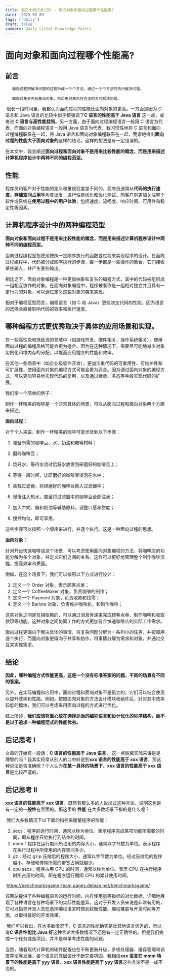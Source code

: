 ```yaml
---
title: 每日小知识点(四) - 面向对象和面向过程哪个性能高?
date: '2023-05-09'
tags: ['daily']
draft: false
summary: Daily Littel Knowledge Points
---
```


# 面向对象和面向过程哪个性能高?

## 前言

       面向过程把解决问题的过程拆成一个个方法，通过一个个方法的执行解决问题。

       面向对象会先抽象出对象，然后用对象执行方法的方式解决问题。

​ 很长一段时间里，我都认为面向过程的性能比面向对象的更高。一方面是因为 C 语言和 Java 语言的比较中似乎都强调了**C 语言的性能高于 Java 语言** 这一点，或者说 **C 语言与高性能挂钩**。另一方面，由于面向过程编程语言一般用 C 语言为代表，而面向对象编程语言一般用 Java 语言为代表，我习惯性地将 C 语言和面向过程编程联系在一起，将 Java 语言和面向对象编程联系在一起，荒谬地得出**面向过程的性能大于面向对象的**这样的结论。这样的想法是有一定错误的。

在本文中，我会阐述**面向过程和面向对象不是用来比较性能的概念，而是用来描述计算机程序设计中两种不同的编程范型。**

## 性能

​ 程序员和客户对于性能的定义和重视程度是不同的。程序员通常从**代码的执行速度、存储空间占用**等角度出发，进行性能优化和优化测试。而客户则更加关注整个软件或系统在**使用过程中的用户体验**，包括速度、流畅度、响应时间、可用性和稳定性等因素。

## 计算机程序设计中的两种编程范型

**面向对象和面向过程不是用来比较性能的概念，而是用来描述计算机程序设计中两种不同的编程范型。**

面向过程编程是指使用按照一定顺序执行的函数或过程来实现程序的设计。在面向过程编程中，代码被分成顺序执行的步骤，每一步都是一些操作的集合，它们接收某些输入，并产生某些输出。

相比之下，面向对象编程是一种更加抽象和复杂的编程方式，其中的代码被组织成一组相互协作的对象。在面向对象编程中，程序被看作是一组相对独立并且具有一定行为的对象，可以通过定义这些对象的类来实现。

相对于编程范型而言，编程语言（如 C 和 Java）更能决定代码的性能，因为语言的选择会直接影响代码的效率和执行速度。

## 哪种编程方式更优秀取决于具体的应用场景和实现。

在一些高性能和低延迟的领域中（如游戏开发、硬件相关、操作系统相关），使用面向过程的编程风格可能会更为适合。因为在这种情况下，需要尽可能地减少对象实例化和堆内存的分配，以提高应用程序的性能和效率。

在其他一些场景中（如企业级软件开发），更加注重代码的可重用性、可维护性和可扩展性，使用面向对象的编程方式可能会更为适合。因为通过面向对象的编程方式，可以更加容易地实现代码的复用，以及通过继承、多态等手段实现代码的扩展。

我们举一个简单的例子：

制作一杯精美的咖啡是一个非常具体的场景，可以从面向过程和面向对象两个方面来描述。

**面向过程：**

对于个人来说，制作一杯精美的咖啡可能涉及到以下步骤：

1. 准备所需的咖啡豆、水、奶油和糖等材料；
2. 磨碎咖啡豆；
3. 烧开水，等待水烫过后将水放置到研磨好的咖啡豆上；
4. 等待一段时间，让研磨好的咖啡豆浸泡在水中；
5. 装载过滤器，将研磨好的咖啡豆倒入过滤器中；
6. 慢慢注入热水，直至将过滤器中的咖啡豆全部注满；

7. 加入牛奶、糖和奶油等辅助原料，调整口感和甜度；
8. 搅拌均匀，即可享用。

这些步骤可以按照一个顺序来进行，并逐个执行。这是一种面向过程的思想。

**面向对象：**

针对开设快速咖啡店这个场景，可以考虑使用面向对象编程的方法，将咖啡店的功能分解为多个对象，并定义它们之间的关系。这样可以更好地管理整个制作咖啡流程，提高效率和质量。

例如，在这个场景下，我们可以按照以下方式进行设计：

1. 定义一个 Order 对象，表示顾客点单；
2. 定义一个 CoffeeMaker 对象，负责咖啡的制作；
3. 定义一个 Payment 对象，负责收款和找零；
4. 定义一个 Barista 对象，负责维护咖啡机，和制作咖啡；

这些对象之间是互相依赖的，可以通过消息传递来完成顾客点单、制作咖啡和收取款项等功能。这种对象之间协同工作的方式更加符合快速咖啡店的实际工作需求。

面向过程更偏向于解决具体的事情，将复杂问题分解为一系列小的任务，并按顺序逐个执行，而面向对象更偏向于共享和协作，将事情分解为需求和对象，并通过交互来实现需求。

## 结论

**因此，哪种编程方式性能更高，这是一个没有标准答案的问题，不同的场景有不同的答案。**

另外，在实际编程和应用中，面向过程和面向对象不是孤立的，它们可以结合使用以提升效率和性能。例如，按照面向对象的方法设计模块和组件后，针对其中效率较低的模块，我们可以考虑采用面向过程的方式进行优化。

综上所述，**我们应该将重心放在选择适当的编程语言和设计优化的程序结构，而不是过于追求一种编程范式的性能优劣。**

## 后记思考 I

文章的开始有一段话：**C 语言的性能高于 Java 语言**， 这一点脱离实际来讲是是理智的吗？我其实经常从别人的口中听说到**xxx 语言的性能高于 xxx 语言**，那这种说法是否准确呢？个人认为**在某一具体的场景下，xxx 语言的性能高于 xxx 语言**是比较严谨的。

## 后记思考 II

**xxx 语言的性能高于 xxx 语言**，既然有那么多的人说出过这种言论，说明这也是有一定的**一般性**在里面的。那这里的 **性能** 在大多数场景下指的是什么呢？

​ 我们大多数情况下以下面的指标来衡量程序的性能：

1. secs：程序的运行时间，通常以秒为单位。表示程序完成某项功能所需要的时间，即从程序开始执行到结束的时间。
2. mem：程序在运行期间所占用的内存大小，通常以字节数为单位。表示程序在执行过程中所使用的内存空间多少。
3. gz：经过 gzip 压缩后的程序大小，通常以字节数为单位。经过压缩后的程序越小，存储和传输所需的带宽占用就越少。
4. cpu secs：程序占用 CPU 的时间，通常以秒为单位。表示 CPU 在执行程序时所占用的时间，即在程序运行期间 CPU 的累计使用时间。

​ https://benchmarksgame-team.pages.debian.net/benchmarksgame/

​ 该网站提供了各种编程语言的运行时间、内存使用量等指标的对比数据，详细地展现了各种语言在各种场景下的实际性能差异。这对于开发人员来说是非常有用的，它可以指导开发人员在选择编程语言时做到权衡性能、编程难度与开发时间等方面，以取得最好的开发效果。

​ 我们可以看出，在大多数情况下，C 语言的性能确实是比其他语言优秀的，所以说**C 语言性能比 Java 好**这种言论大多数情况下还是有一定正确性的。但是我们完成一个任务或是项目，并不是单单考虑性能的问题。

当然，随着现代计算机的硬件配置也在不断更新升级，多核处理器、缓存管理和调度算法等发展，各个语言的底层设计不断完善巩固，我相信**xxx 语言在 mmm 场景下的性能是高于 yyy 语言**、**xxx 语言性能是高于 yyy 语言**这些言论不是一成不变的。
